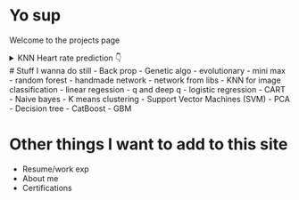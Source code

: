 # Yo sup
Welcome to the projects page

<details>
  <summary>
    KNN Heart rate prediction
    <span class="icon">👇</span>
  </summary>
  <p>

<h1>## KNN heart rate prediction</h1>
Uses KNN to detect if the user is working out, running, or at rest. The data is a day fo heart rate data from me. The Data was pulled from the WHOOP unoffical API. The model was very simple to implemet for this, most of the work came in the data cleaning. The data came unlabeled, with diffrent time zone, with diffrent time formats. There was a list of workouts and recored sleeps (with diffrent time zones) that I was able to use to map the heart rate data to thie corresponding labels. What you see below if the gragh for the 3 labeled data sets, graphed over time. The red is sleeping, Green is active, and the blue is during a workout. The model does not take time into account, as this would work too well (gotta give yourself a little bit of a challenge). 
<p align="center">
<img align="middle" src="HeartRateKNN.png" alt="Heart Rate KNN" width="500"/>
</p>
</p>
</details>
# Stuff I wanna do still
- Back prop
- Genetic algo
- evolutionary
- mini max
- random forest
- handmade network
- network from libs
- KNN for image classification
- linear regession
- q and deep q
- logistic regression
- CART
- Naive bayes
- K means clustering
- Support Vector Machines (SVM)
- PCA
- Decision tree
- CatBoost
- GBM

# Other things I want to add to this site
- Resume/work exp
- About me
- Certifications


